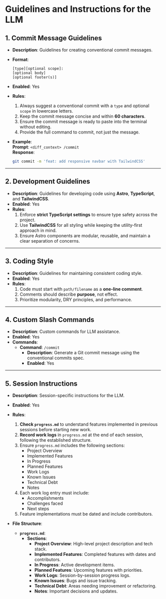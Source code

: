 
# Guidelines and Instructions for the LLM  

## 1. Commit Message Guidelines  
- **Description**: Guidelines for creating conventional commit messages.  
- **Format**:  
  ```
  [type][optional scope]:  
  [optional body]  
  [optional footer(s)]  
  ```
- **Enabled**: Yes  
- **Rules**:  
  1. Always suggest a conventional commit with a `type` and optional `scope` in lowercase letters.  
  2. Keep the commit message concise and within **60 characters**.  
  3. Ensure the commit message is ready to paste into the terminal without editing.  
  4. Provide the full command to commit, not just the message.  

- **Example**:  
  **Prompt**: `<diff_context> /commit`  
  **Response**:  
  ```bash
  git commit -m 'feat: add responsive navbar with TailwindCSS'
  ```

---

## 2. Development Guidelines  
- **Description**: Guidelines for developing code using **Astro**, **TypeScript**, and **TailwindCSS**.  
- **Enabled**: Yes  
- **Rules**:  
  1. Enforce **strict TypeScript settings** to ensure type safety across the project.  
  2. Use **TailwindCSS** for all styling while keeping the utility-first approach in mind.  
  3. Ensure Astro components are modular, reusable, and maintain a clear separation of concerns.  

---

## 3. Coding Style  
- **Description**: Guidelines for maintaining consistent coding style.  
- **Enabled**: Yes  
- **Rules**:  
  1. Code must start with `path/filename` as a **one-line comment**.  
  2. Comments should describe **purpose**, not effect.  
  3. Prioritize modularity, DRY principles, and performance.  

---

## 4. Custom Slash Commands  
- **Description**: Custom commands for LLM assistance.  
- **Enabled**: Yes  
- **Commands**:  
  - **Command**: `/commit`  
    - **Description**: Generate a Git commit message using the conventional commits spec.  
    - **Enabled**: Yes  

---

## 5. Session Instructions  
- **Description**: Session-specific instructions for the LLM.  
- **Enabled**: Yes  
- **Rules**:  
  1. **Check `progress.md`** to understand features implemented in previous sessions before starting new work.  
  2. **Record work logs** in `progress.md` at the end of each session, following the established structure.  
  3. Ensure `progress.md` includes the following sections:  
     - Project Overview  
     - Implemented Features  
     - In Progress  
     - Planned Features  
     - Work Logs  
     - Known Issues  
     - Technical Debt  
     - Notes  
  4. Each work log entry must include:  
     - Accomplishments  
     - Challenges faced  
     - Next steps  
  5. Feature implementations must be dated and include contributors.  

- **File Structure**:  
  - **`progress.md`**:  
    - **Sections**:  
      - **Project Overview**: High-level project description and tech stack.  
      - **Implemented Features**: Completed features with dates and contributors.  
      - **In Progress**: Active development items.  
      - **Planned Features**: Upcoming features with priorities.  
      - **Work Logs**: Session-by-session progress logs.  
      - **Known Issues**: Bugs and issue tracking.  
      - **Technical Debt**: Areas needing improvement or refactoring.  
      - **Notes**: Important decisions and updates.  
